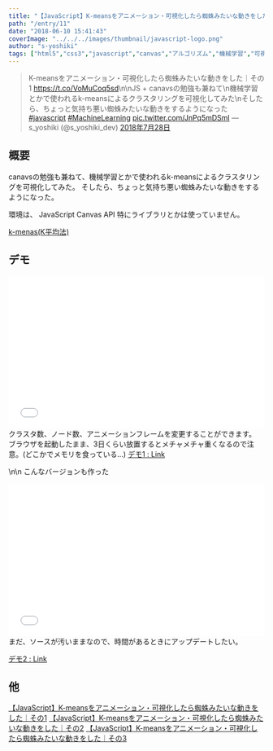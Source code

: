 ```yaml
---
title: "【JavaScript】K-meansをアニメーション・可視化したら蜘蛛みたいな動きをした｜その1"
path: "/entry/11"
date: "2018-06-10 15:41:43"
coverImage: "../../../images/thumbnail/javascript-logo.png"
author: "s-yoshiki"
tags: ["html5","css3","javascript","canvas","アルゴリズム","機械学習","可視化","k-means"]
---
```


<blockquote class="twitter-tweet" data-lang="ja"><p lang="ja" dir="ltr">K-meansをアニメーション・可視化したら蜘蛛みたいな動きをした｜その1 <a href="https://t.co/VoMuCoq5sd">https://t.co/VoMuCoq5sd</a>\n\nJS + canavsの勉強も兼ねて\n機械学習とかで使われるk-meansによるクラスタリングを可視化してみた\nそしたら、ちょっと気持ち悪い蜘蛛みたいな動きをするようになった<a href="https://twitter.com/hashtag/javascript?src=hash&ref_src=twsrc%5Etfw">#javascript</a> <a href="https://twitter.com/hashtag/MachineLearning?src=hash&ref_src=twsrc%5Etfw">#MachineLearning</a> <a href="https://t.co/JnPq5mDSml">pic.twitter.com/JnPq5mDSml</a>
&mdash; s_yoshiki (@s_yoshiki_dev) <a href="https://twitter.com/s_yoshiki_dev/status/1023131943741751296?ref_src=twsrc%5Etfw">2018年7月28日</a></blockquote>

<script async src="https://platform.twitter.com/widgets.js" charset="utf-8"></script>

## 概要

canavsの勉強も兼ねて、機械学習とかで使われるk-meansによるクラスタリングを可視化してみた。
そしたら、ちょっと気持ち悪い蜘蛛みたいな動きをするようになった。

環境は、
JavaScript
Canvas API
特にライブラリとかは使っていません。

<a href="https://ja.wikipedia.org/wiki/K%E5%B9%B3%E5%9D%87%E6%B3%95">k-menas(K平均法)</a>

## デモ

<iframe width="100%" height="300" src="//jsfiddle.net/s_yoshiki/Lxdbfey3/8/embedded/result,js" allowfullscreen="allowfullscreen" allowpaymentrequest frameborder="0"></iframe>
クラスタ数、ノード数、アニメーションフレームを変更することができます。
ブラウザを起動したまま、3日くらい放置するとメチャメチャ重くなるので注意。(どこかでメモリを食っている...)
<a href="//jsfiddle.net/s_yoshiki/Lxdbfey3/8/" target="_blank">デモ1 : Link</a>

\n\n
こんなバージョンも作った

<iframe width="100%" height="300" src="//jsfiddle.net/s_yoshiki/Lxdbfey3/7/embedded/result,js" allowfullscreen="allowfullscreen" allowpaymentrequest frameborder="0"></iframe>
まだ、ソースが汚いままなので、時間があるときにアップデートしたい。

<a href="//jsfiddle.net/s_yoshiki/Lxdbfey3/7/" target="_blank">デモ2 : Link</a>

## 他

<a href="https://tech-blog.s-yoshiki.com/2018/06/121/">【JavaScript】K-meansをアニメーション・可視化したら蜘蛛みたいな動きをした｜その1</a>
<a href="https://tech-blog.s-yoshiki.com/2018/06/138/">【JavaScript】K-meansをアニメーション・可視化したら蜘蛛みたいな動きをした｜その2</a>
<a href="https://tech-blog.s-yoshiki.com/2018/06/147/">【JavaScript】K-meansをアニメーション・可視化したら蜘蛛みたいな動きをした｜その3</a>
